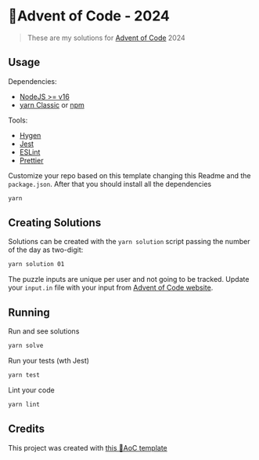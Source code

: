 # 🎄Advent of Code - 2024

> These are my solutions for [Advent of Code](https://adventofcode.com/) 2024

## Usage

Dependencies:
- [NodeJS >= v16](https://nodejs.org/)
- [yarn Classic](https://yarnpkg.com/) or [npm](https://www.npmjs.com/)

Tools:
* [Hygen](https://www.hygen.io/)
* [Jest](https://jestjs.io/)
* [ESLint](https://eslint.org/)
* [Prettier](https://prettier.io/)

Customize your repo based on this template changing this Readme and the `package.json`. After that you should install all the dependencies

```sh
yarn
```

## Creating Solutions

Solutions can be created with the `yarn solution` script passing the number of the day as two-digit:

```sh
yarn solution 01
```

The puzzle inputs are unique per user and not going to be tracked. Update your `input.in` file with your input from [Advent of Code website](https://adventofcode.com/).

## Running

Run and see solutions
```sh
yarn solve
```

Run your tests (wth Jest)
```sh
yarn test
```

Lint your code
```sh
yarn lint
```

## Credits

This project was created with [this 🎄AoC template](https://github.com/caiangums/aoc-template)
